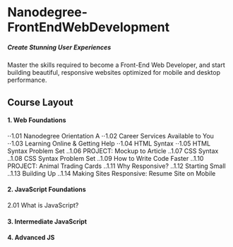 # Nanodegree-FrontEndWebDevelopment
##### Create Stunning User Experiences
Master the skills required to become a Front-End Web Developer, and start building beautiful, responsive websites optimized for mobile and desktop performance.



## Course Layout

#### 1. Web Foundations

  ⋅⋅1.01 Nanodegree Orientation A
  ⋅⋅1.02 Career Services Available to You
  ⋅⋅1.03 Learning Online & Getting Help
  ⋅⋅1.04 HTML Syntax
  ⋅⋅1.05 HTML Syntax Problem Set
  ..1.06 PROJECT: Mockup to Article
  ..1.07 CSS Syntax
  ..1.08 CSS Syntax Problem Set
  ..1.09 How to Write Code Faster
  ..1.10 PROJECT: Animal Trading Cards
  ..1.11 Why Responsive?
  ..1.12 Starting Small
  ..1.13 Building Up
  ..1.14 Making Sites Responsive: Resume Site on Mobile
  
  
#### 2. JavaScript Foundations
  2.01 What is JavaScript?
#### 3. Intermediate JavaScript
#### 4. Advanced JS

